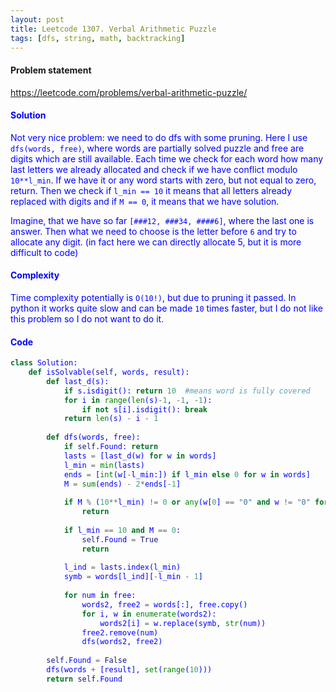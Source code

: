 ```yaml
---
layout: post
title: Leetcode 1307. Verbal Arithmetic Puzzle
tags: [dfs, string, math, backtracking]
---
```


#### Problem statement

<a href="https://leetcode.com/problems/verbal-arithmetic-puzzle/"> <font color = blue>https://leetcode.com/problems/verbal-arithmetic-puzzle/

#### Solution
Not very nice problem: we need to do dfs with some pruning. Here I use `dfs(words, free)`, where words are partially solved puzzle and free are digits which are still available. Each time we check for each word how many last letters we already allocated and check if we have conflict modulo `10**l_min`. If we have it or any word starts with zero, but not equal to zero, return. Then we check if `l_min == 10` it means that all letters already replaced with digits and if `M == 0`, it means that we have solution.

Imagine, that we have so far `[###12, ###34, ####6]`, where the last one is answer. Then what we need to choose is the letter before `6` and try to allocate any digit. (in fact here we can directly allocate 5, but it is more difficult to code)

#### Complexity
Time complexity potentially is `O(10!)`, but due to pruning it passed. In python it works quite slow and can be made `10` times faster, but I do not like this problem so I do not want to do it.

#### Code
```python
class Solution:
    def isSolvable(self, words, result):
        def last_d(s):
            if s.isdigit(): return 10  #means word is fully covered
            for i in range(len(s)-1, -1, -1):
                if not s[i].isdigit(): break
            return len(s) - i - 1
        
        def dfs(words, free):
            if self.Found: return
            lasts = [last_d(w) for w in words]
            l_min = min(lasts)
            ends = [int(w[-l_min:]) if l_min else 0 for w in words]
            M = sum(ends) - 2*ends[-1]
            
            if M % (10**l_min) != 0 or any(w[0] == "0" and w != "0" for w in words):
                return
            
            if l_min == 10 and M == 0:
                self.Found = True
                return
            
            l_ind = lasts.index(l_min)
            symb = words[l_ind][-l_min - 1]
            
            for num in free:
                words2, free2 = words[:], free.copy()
                for i, w in enumerate(words2):
                    words2[i] = w.replace(symb, str(num))
                free2.remove(num)
                dfs(words2, free2)
        
        self.Found = False
        dfs(words + [result], set(range(10)))
        return self.Found
```
